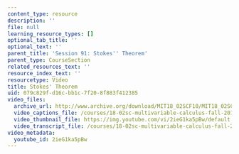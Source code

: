 ```yaml
---
content_type: resource
description: ''
file: null
learning_resource_types: []
optional_tab_title: ''
optional_text: ''
parent_title: 'Session 91: Stokes'' Theorem'
parent_type: CourseSection
related_resources_text: ''
resource_index_text: ''
resourcetype: Video
title: Stokes' Theorem
uid: 079c829f-d16c-bb1c-7f20-8f883f412385
video_files:
  archive_url: http://www.archive.org/download/MIT18_02SCF10/MIT18_02SCF10Rec_65_300k.mp4
  video_captions_file: /courses/18-02sc-multivariable-calculus-fall-2010/da31e0b1e9b85fd19aba597034fafe7a_2ieG1ka5pBw.vtt
  video_thumbnail_file: https://img.youtube.com/vi/2ieG1ka5pBw/default.jpg
  video_transcript_file: /courses/18-02sc-multivariable-calculus-fall-2010/a0cf1dd75b7d487a430f0d0828367ce1_2ieG1ka5pBw.pdf
video_metadata:
  youtube_id: 2ieG1ka5pBw
---
```

